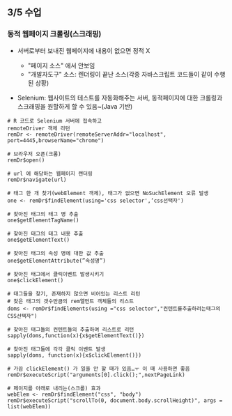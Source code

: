 ## 3/5 수업

### 동적 웹페이지 크롤링(스크래핑)

* 서버로부터 보내진 웹페이지에 내용이 없으면 정적 X
  * "페이지 소스" 에서 안보임
  * "개발자도구" 소스: 렌더링이 끝난 소스(각종 자바스크립트 코드들이 같이 수행된 상황)

* Selenium: 웹사이트의 테스트를 자동화해주는 서버, 동적페이지에 대한 크롤링과 스크래핑을 원할하게 할 수 있음~(Java 기반)



```
# R 코드로 Selenium 서버에 접속하고
remoteDriver 객체 리턴
remDr <- remoteDriver(remoteServerAddr="localhost",
port=4445,browserName="chrome")

# 브라우저 오픈(크롬)
remDr$open()

# url 에 해당하는 웹페이지 랜더링
remDr$navigate(url)

# 태그 한 개 찾기(webElement 객체), 태그가 없으면 NoSuchElement 오류 발생
one <- remDr$findElement(using='css selector',‘css선택자')

# 찾아진 태그의 태그 명 추출
one$getElementTagName()

# 찾아진 태그의 태그 내용 추출
one$getElementText()

# 찾아진 태그의 속성 명에 대한 값 추출
one$getElementAttribute(”속성명”)

# 찾아진 태그에서 클릭이벤트 발생시키기
one$clickElement()

# 태그들을 찾기, 존재하지 않으면 비어있는 리스트 리턴
# 찾은 태그의 갯수만큼의 rem엘먼트 객체들의 리스트
doms <- remDr$findElements(using ="css selector","컨텐트를추출하려는태그의 CSS선택자")

# 찾아진 태그들의 컨텐트들의 추출하여 리스트로 리턴
sapply(doms,function(x){x$getElementText()})

# 찾아진 태그들에 각각 클릭 이벤트 발생
sapply(doms, function(x){x$clickElement()})

# 가끔 clickElement() 가 일을 안 할 때가 있음…ㅜ 이 때 사용하면 좋음
remDr$executeScript("arguments[0].click();",nextPageLink)

# 페이지를 아래로 내리는(스크롤) 효과
webElem <- remDr$findElement("css", "body")
remDr$executeScript("scrollTo(0, document.body.scrollHeight)", args =
list(webElem))
```
